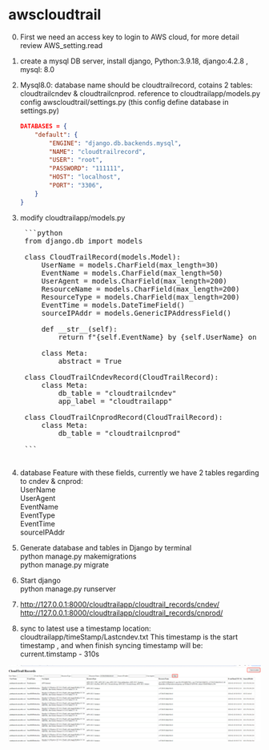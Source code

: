 # awscloudtrail
0. First we need an access key to login to AWS cloud, for more detail review AWS_setting.read

1. create a mysql DB server, install django, Python:3.9.18, django:4.2.8 , mysql: 8.0

2. Mysql8.0: database name should be cloudtrailrecord, cotains 2 tables: <br>
    cloudtrailcndev & cloudtrailcnprod. reference to cloudtrailapp/models.py<br>
    config awscloudtrail/settings.py  (this config define database in settings.py)
    ```json
    DATABASES = {
        "default": {
            "ENGINE": "django.db.backends.mysql",
            "NAME": "cloudtrailrecord",
            "USER": "root",
            "PASSWORD": "111111",
            "HOST": "localhost",
            "PORT": "3306",
        }
    } 


3. modify cloudtrailapp/models.py
    <pre>
    ```python
    from django.db import models

    class CloudTrailRecord(models.Model):
        UserName = models.CharField(max_length=30)
        EventName = models.CharField(max_length=50)
        UserAgent = models.CharField(max_length=200)
        ResourceName = models.CharField(max_length=200)
        ResourceType = models.CharField(max_length=200)
        EventTime = models.DateTimeField()
        sourceIPAddr = models.GenericIPAddressField()

        def __str__(self):
            return f"{self.EventName} by {self.UserName} on {self.EventTime}"

        class Meta:
            abstract = True

    class CloudTrailCndevRecord(CloudTrailRecord):
        class Meta:
            db_table = "cloudtrailcndev"
            app_label = "cloudtrailapp"

    class CloudTrailCnprodRecord(CloudTrailRecord):
        class Meta:
            db_table = "cloudtrailcnprod"
    
    ```
    </pre>

4. database Feature with these fields, currently we have 2 tables regarding to cndev & cnprod:<br>
    UserName<br>
    UserAgent<br>
    EventName<br>
    EventType<br>
    EventTime<br>
    sourceIPAddr<br>

5. Generate database and tables in Django by terminal <br>
   python manage.py makemigrations <br>
   python manage.py migrate

6. Start django <br>
   python manage.py runserver

7. http://127.0.0.1:8000/cloudtrailapp/cloudtrail_records/cndev/ <br>
   http://127.0.0.1:8000/cloudtrailapp/cloudtrail_records/cnprod/

8. sync to latest use a timestamp location: cloudtrailapp/timeStamp/Lastcndev.txt
    This timestamp is the start timestamp , and when finish syncing timestamp will be: <br>
    current.timstamp - 310s

![Code Demo](./images/results.gif)